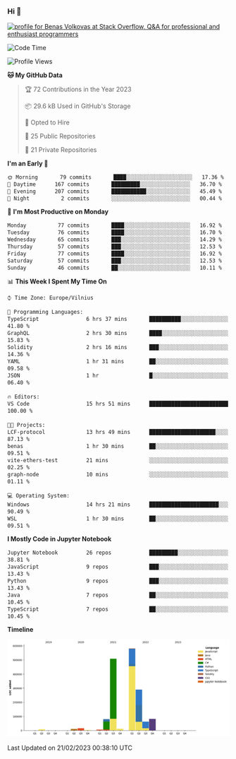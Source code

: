 ### Hi 👋
<a href="https://stackoverflow.com/users/14954249/benas-volkovas"><img src="https://stackoverflow.com/users/flair/14954249.png?theme=dark" width="208" height="58" alt="profile for Benas Volkovas at Stack Overflow, Q&amp;A for professional and enthusiast programmers" title="profile for Benas Volkovas at Stack Overflow, Q&amp;A for professional and enthusiast programmers"></a>

<!--START_SECTION:waka-->
![Code Time](http://img.shields.io/badge/Code%20Time-1%2C280%20hrs%2038%20mins-blue)

![Profile Views](http://img.shields.io/badge/Profile%20Views-5-blue)

**🐱 My GitHub Data** 

> 🏆 72 Contributions in the Year 2023
 > 
> 📦 29.6 kB Used in GitHub's Storage 
 > 
> 💼 Opted to Hire
 > 
> 📜 25 Public Repositories 
 > 
> 🔑 21 Private Repositories  
 > 
**I'm an Early 🐤** 

```text
🌞 Morning       79 commits       ████░░░░░░░░░░░░░░░░░░░░░   17.36 % 
🌆 Daytime      167 commits       █████████░░░░░░░░░░░░░░░░   36.70 % 
🌃 Evening      207 commits       ███████████░░░░░░░░░░░░░░   45.49 % 
🌙 Night          2 commits       ░░░░░░░░░░░░░░░░░░░░░░░░░   00.44 % 

```
📅 **I'm Most Productive on Monday** 

```text
Monday          77 commits       ████░░░░░░░░░░░░░░░░░░░░░   16.92 % 
Tuesday         76 commits       ████░░░░░░░░░░░░░░░░░░░░░   16.70 % 
Wednesday       65 commits       ███░░░░░░░░░░░░░░░░░░░░░░   14.29 % 
Thursday        57 commits       ███░░░░░░░░░░░░░░░░░░░░░░   12.53 % 
Friday          77 commits       ████░░░░░░░░░░░░░░░░░░░░░   16.92 % 
Saturday        57 commits       ███░░░░░░░░░░░░░░░░░░░░░░   12.53 % 
Sunday          46 commits       ██░░░░░░░░░░░░░░░░░░░░░░░   10.11 % 

```


📊 **This Week I Spent My Time On** 

```text
⌚︎ Time Zone: Europe/Vilnius

💬 Programming Languages: 
TypeScript               6 hrs 37 mins       ██████████░░░░░░░░░░░░░░░   41.80 % 
GraphQL                  2 hrs 30 mins       ████░░░░░░░░░░░░░░░░░░░░░   15.83 % 
Solidity                 2 hrs 16 mins       ███░░░░░░░░░░░░░░░░░░░░░░   14.36 % 
YAML                     1 hr 31 mins        ██░░░░░░░░░░░░░░░░░░░░░░░   09.58 % 
JSON                     1 hr                █░░░░░░░░░░░░░░░░░░░░░░░░   06.40 % 

🔥 Editors: 
VS Code                  15 hrs 51 mins      █████████████████████████   100.00 % 

🐱‍💻 Projects: 
LCF-protocol             13 hrs 49 mins      █████████████████████░░░░   87.13 % 
benas                    1 hr 30 mins        ██░░░░░░░░░░░░░░░░░░░░░░░   09.51 % 
vite-ethers-test         21 mins             ░░░░░░░░░░░░░░░░░░░░░░░░░   02.25 % 
graph-node               10 mins             ░░░░░░░░░░░░░░░░░░░░░░░░░   01.11 % 

💻 Operating System: 
Windows                  14 hrs 21 mins      ██████████████████████░░░   90.49 % 
WSL                      1 hr 30 mins        ██░░░░░░░░░░░░░░░░░░░░░░░   09.51 % 

```

**I Mostly Code in Jupyter Notebook** 

```text
Jupyter Notebook         26 repos            █████████░░░░░░░░░░░░░░░░   38.81 % 
JavaScript               9 repos             ███░░░░░░░░░░░░░░░░░░░░░░   13.43 % 
Python                   9 repos             ███░░░░░░░░░░░░░░░░░░░░░░   13.43 % 
Java                     7 repos             ██░░░░░░░░░░░░░░░░░░░░░░░   10.45 % 
TypeScript               7 repos             ██░░░░░░░░░░░░░░░░░░░░░░░   10.45 % 

```


**Timeline**

![Chart not found](https://raw.githubusercontent.com/BenasVolkovas/BenasVolkovas/main/charts/bar_graph.png) 


 Last Updated on 21/02/2023 00:38:10 UTC
<!--END_SECTION:waka-->
